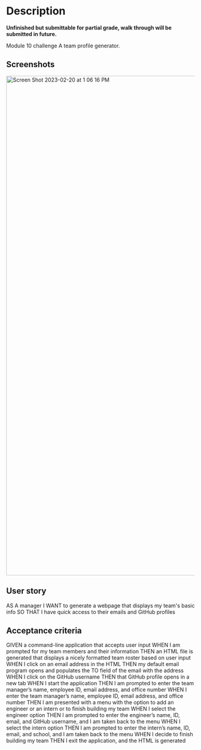 # Description
**Unfinished but submittable for partial grade, walk through will be submitted in future.**

Module 10 challenge
A team profile generator.

## Screenshots
<img width="1332" alt="Screen Shot 2023-02-20 at 1 06 16 PM" src="https://user-images.githubusercontent.com/118473305/220182962-9f6a0ae1-d777-4a24-b9ec-14861e2c8720.png">

## User story
AS A manager
I WANT to generate a webpage that displays my team's basic info
SO THAT I have quick access to their emails and GitHub profiles

## Acceptance criteria
GIVEN a command-line application that accepts user input
WHEN I am prompted for my team members and their information
THEN an HTML file is generated that displays a nicely formatted team roster based on user input
WHEN I click on an email address in the HTML
THEN my default email program opens and populates the TO field of the email with the address
WHEN I click on the GitHub username
THEN that GitHub profile opens in a new tab
WHEN I start the application
THEN I am prompted to enter the team manager’s name, employee ID, email address, and office number
WHEN I enter the team manager’s name, employee ID, email address, and office number
THEN I am presented with a menu with the option to add an engineer or an intern or to finish building my team
WHEN I select the engineer option
THEN I am prompted to enter the engineer’s name, ID, email, and GitHub username, and I am taken back to the menu
WHEN I select the intern option
THEN I am prompted to enter the intern’s name, ID, email, and school, and I am taken back to the menu
WHEN I decide to finish building my team
THEN I exit the application, and the HTML is generated

